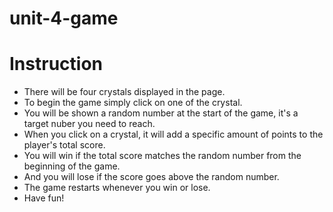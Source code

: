 # unit-4-game
# Instruction

   * There will be four crystals displayed in the page.
   * To begin the game simply click on one of the crystal. 
   * You will be shown a random number at the start of the game, it's a target nuber you need to reach.
   * When you click on a crystal, it will add a specific amount of points to the player's total score. 
   * You will win if the total score matches the random number from the beginning of the game.
   * And you will lose if the score goes above the random number.
   * The game restarts whenever you win or lose.
   * Have fun!


    
